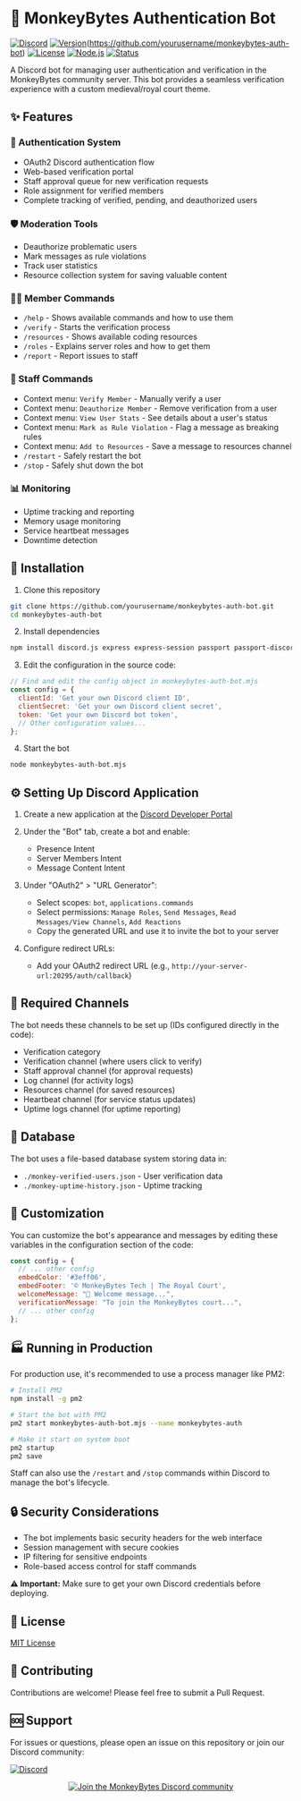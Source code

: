 # 🐒 MonkeyBytes Authentication Bot

[![Discord](https://img.shields.io/discord/1092952464766021632?color=7289da&logo=discord&logoColor=white&label=Discord)](https://discord.gg/yp57R5s7gq)
[![Version](https://img.shields.io/badge/version-3.0.0-blue.svg)](https://github.com/yourusername/monkeybytes-auth-bot)(https://github.com/yourusername/monkeybytes-auth-bot)
[![License](https://img.shields.io/badge/license-MIT-green.svg)](LICENSE)
[![Node.js](https://img.shields.io/badge/Node.js-14.x-43853d.svg?logo=node.js&logoColor=white)](https://nodejs.org)
[![Status](https://img.shields.io/badge/status-active-success.svg)]()

A Discord bot for managing user authentication and verification in the MonkeyBytes community server. This bot provides a seamless verification experience with a custom medieval/royal court theme.

## ✨ Features

### 🔐 Authentication System
- OAuth2 Discord authentication flow
- Web-based verification portal
- Staff approval queue for new verification requests
- Role assignment for verified members
- Complete tracking of verified, pending, and deauthorized users

### 🛡️ Moderation Tools
- Deauthorize problematic users
- Mark messages as rule violations
- Track user statistics
- Resource collection system for saving valuable content

### 👨‍💻 Member Commands
- `/help` - Shows available commands and how to use them
- `/verify` - Starts the verification process
- `/resources` - Shows available coding resources
- `/roles` - Explains server roles and how to get them
- `/report` - Report issues to staff

### 👑 Staff Commands
- Context menu: `Verify Member` - Manually verify a user
- Context menu: `Deauthorize Member` - Remove verification from a user
- Context menu: `View User Stats` - See details about a user's status
- Context menu: `Mark as Rule Violation` - Flag a message as breaking rules
- Context menu: `Add to Resources` - Save a message to resources channel
- `/restart` - Safely restart the bot
- `/stop` - Safely shut down the bot

### 📊 Monitoring
- Uptime tracking and reporting
- Memory usage monitoring
- Service heartbeat messages
- Downtime detection

## 🚀 Installation

1. Clone this repository
```bash
git clone https://github.com/yourusername/monkeybytes-auth-bot.git
cd monkeybytes-auth-bot
```

2. Install dependencies
```bash
npm install discord.js express express-session passport passport-discord fs path
```

3. Edit the configuration in the source code:
```javascript
// Find and edit the config object in monkeybytes-auth-bot.mjs
const config = {
  clientId: 'Get your own Discord client ID',
  clientSecret: 'Get your own Discord client secret',
  token: 'Get your own Discord bot token',
  // Other configuration values...
};
```

4. Start the bot
```bash
node monkeybytes-auth-bot.mjs
```

## ⚙️ Setting Up Discord Application

1. Create a new application at the [Discord Developer Portal](https://discord.com/developers/applications)

2. Under the "Bot" tab, create a bot and enable:
   - Presence Intent
   - Server Members Intent
   - Message Content Intent

3. Under "OAuth2" > "URL Generator":
   - Select scopes: `bot`, `applications.commands`
   - Select permissions: `Manage Roles`, `Send Messages`, `Read Messages/View Channels`, `Add Reactions`
   - Copy the generated URL and use it to invite the bot to your server

4. Configure redirect URLs:
   - Add your OAuth2 redirect URL (e.g., `http://your-server-url:20295/auth/callback`)

## 📝 Required Channels

The bot needs these channels to be set up (IDs configured directly in the code):
- Verification category
- Verification channel (where users click to verify)
- Staff approval channel (for approval requests)
- Log channel (for activity logs)
- Resources channel (for saved resources)
- Heartbeat channel (for service status updates)
- Uptime logs channel (for uptime reporting)

## 💾 Database

The bot uses a file-based database system storing data in:
- `./monkey-verified-users.json` - User verification data
- `./monkey-uptime-history.json` - Uptime tracking

## 🎨 Customization

You can customize the bot's appearance and messages by editing these variables in the configuration section of the code:

```javascript
const config = {
  // ... other config
  embedColor: '#3eff06',
  embedFooter: '© MonkeyBytes Tech | The Royal Court',
  welcomeMessage: "🎉 Welcome message...",
  verificationMessage: "To join the MonkeyBytes court...",
  // ... other config
};
```

## 🏭 Running in Production

For production use, it's recommended to use a process manager like PM2:

```bash
# Install PM2
npm install -g pm2

# Start the bot with PM2
pm2 start monkeybytes-auth-bot.mjs --name monkeybytes-auth

# Make it start on system boot
pm2 startup
pm2 save
```

Staff can also use the `/restart` and `/stop` commands within Discord to manage the bot's lifecycle.

## 🔒 Security Considerations

- The bot implements basic security headers for the web interface
- Session management with secure cookies
- IP filtering for sensitive endpoints
- Role-based access control for staff commands

**⚠️ Important:** Make sure to get your own Discord credentials before deploying.

## 📄 License

[MIT License](LICENSE)

## 🤝 Contributing

Contributions are welcome! Please feel free to submit a Pull Request.

## 🆘 Support

For issues or questions, please open an issue on this repository or join our Discord community:

[![Discord](https://img.shields.io/discord/1092952464766021632?color=7289da&logo=discord&logoColor=white&label=Discord)](https://discord.gg/yp57R5s7gq)

<div align="center">
  <a href="https://discord.gg/yp57R5s7gq">
    <img src="https://discordapp.com/api/guilds/1092952464766021632/widget.png?style=banner4" alt="Join the MonkeyBytes Discord community">
  </a>
</div>